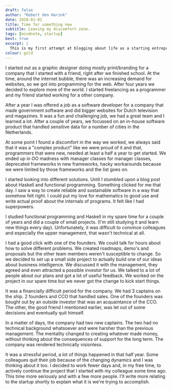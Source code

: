 ```yaml
---
draft: false
author: "Robert den Harink"
date: 2018-01-02
title: Time for something new
subtitle: Leaving my discomfort zone.
tags: [mindnote, startup]
best: true
excerpt: |
  This is my first attempt at blogging about life as a starting entrepreneur. This is a story about how I decided to start my own company and a bit of a rambling about how things went unexpectedly wrong at the company I was working for.
colour: gold
---
```


I started out as a graphic designer doing mostly print/branding for a company that I started with a friend, right after we finished school. At the time, around the internet bubble, there was an increasing demand for websites, so we got into programming for the web. After four years we decided to explore more of the world. I started freelancing as a programmer and my friend started working for a other company.

After a year I was offered a job as a software developer for a company that made government software and did bigger websites for Dutch television and magazines. It was a fun and challenging job, we had a great team and I learned a lot. After a couple of years, we focussed on an in-house software product that handled sensitive data for a number of cities in the Netherlands.

At some point I found a discomfort in the way we worked, we always said that it was a "complex product" like we were proud of it and that, programmers that were new, needed at least a half a year to get started. We ended up in OO madness with manager classes for manager classes, deprecated frameworks in new frameworks, hacky workarounds because we were limited by those frameworks and the list goes on.

I started looking into different solutions. Until I stumbled upon a blog post about Haskell and functional programming. Something clicked for me that day. I saw a way to create reliable and sustainable software in a way that somehow felt right. I could put my love for mathematics to good use and write actual proof about the internals of programs. It felt like I had superpowers.

I studied functional programming and Haskell in my spare time for a couple of years and did a couple of small projects. (I'm still studying it and learn new things every day). Unfortunately, it was difficult to convince colleagues and especially the upper management, that wasn't technical at all.

I had a good click with one of the founders. We could talk for hours about how to solve different problems. We created roadmaps, demo's and proposals but the other team members weren't susceptible to change. So we decided to set up a small side project to actually build one of our ideas about business intelligence. We discussed it with the management, they agreed and even attracted a possible investor for us. We talked to a lot of people about our plans and got a lot of useful feedback. We worked on the project in our spare time but we never got the change to kick start things.

It was a financially difficult period for the company. We had 3 captains on the ship. 2 founders and CCO that handled sales. One of the founders was bought out by an outside investor that was an acquaintance of the CCO. The other, the good friend I mentioned earlier, was let out of some decisions and eventually quit himself.

In a matter of days, the company had two new captains. The two had no technical background whatsoever and were harsher than the previous management. The mentality changed to creating whatever made money, without thinking about the consequences of support for the long term. The company was rendered technically visionless.

It was a stressful period, a lot of things happened in that half year. Some colleagues quit their job because of the changing dynamics and I was thinking about it too. I decided to work fewer days and, in my free time, to actively continue the project that I started with my colleague some time ago. This time more seriously and with a few more people. I'll write more relating to the startup shortly to explain what it is we're trying to accomplish.

